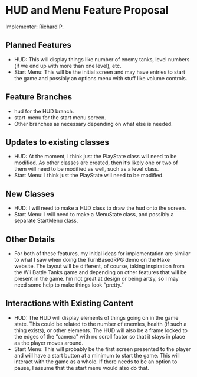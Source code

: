 # HUD and Menu Feature Proposal
Implementer: Richard P.

## Planned Features
- HUD: This will display things like number of enemy tanks, level numbers (if we end up with more than one level), etc.
- Start Menu: This will be the initial screen and may have entries to start the game and possibly an options menu with stuff like volume controls.

## Feature Branches
- hud for the HUD branch.
- start-menu for the start menu screen.
- Other branches as necessary depending on what else is needed.

## Updates to existing classes
- HUD: At the moment, I think just the PlayState class will need to be modified. As other classes are created, then it’s likely one or two of them will need to be modified as well, such as a level class.
- Start Menu: I think just the PlayState will need to be modified.

## New Classes
- HUD: I will need to make a HUD class to draw the hud onto the screen.
- Start Menu: I will need to make a MenuState class, and possibly a separate StartMenu class.

## Other Details
- For both of these features, my initial ideas for implementation are similar to what I saw when doing the TurnBasedRPG demo on the Haxe website. The layout will be different, of course, taking inspiration from the Wii Battle Tanks game and depending on other features that will be present in the game. I’m not great at design or being artsy, so I may need some help to make things look “pretty.”

## Interactions with Existing Content
- HUD: The HUD will display elements of things going on in the game state. This could be related to the number of enemies, health (if such a thing exists), or other elements. The HUD will also be a frame locked to the edges of the “camera” with no scroll factor so that it stays in place as the player moves around.
- Start Menu: This will probably be the first screen presented to the player and will have a start button at a minimum to start the game. This will interact with the game as a whole. If there needs to be an option to pause, I assume that the start menu would also do that.